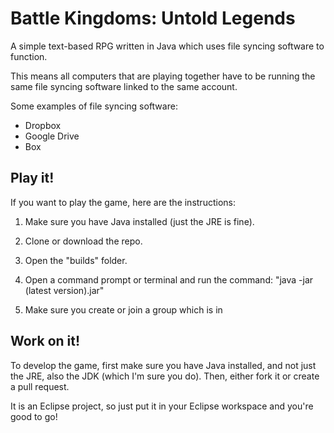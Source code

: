 # Battle Kingdoms: Untold Legends
A simple text-based RPG written in Java which uses file syncing software to function.

This means all computers that are playing together have to be running the same file syncing software linked to the same account.

Some examples of file syncing software:
- Dropbox
- Google Drive
- Box

## Play it!

If you want to play the game, here are the instructions:

1. Make sure you have Java installed (just the JRE is fine).

2. Clone or download the repo.

3. Open the "builds" folder.

4. Open a command prompt or terminal and run the command: "java -jar (latest version).jar"

5. Make sure you create or join a group which is in 

## Work on it!
To develop the game, first make sure you have Java installed, and not just the JRE, also the JDK (which I'm sure you do).
Then, either fork it or create a pull request.

It is an Eclipse project, so just put it in your Eclipse workspace and you're good to go!
